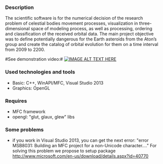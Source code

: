 ### Description ###
The scientific software is for the numerical decision of the research problem of celestial bodies movement processes, visualization in three-dimensional space of modeling process, as well as processing, ordering and classification of the received orbital data.
The main project objective was to define potentially dangerous for the Earth asteroids from the Aton’s group and create the catalog of orbital evolution for them on a time interval from 2009 to 2200.

#See demonstration video:#
 [![IMAGE ALT TEXT HERE](http://img.youtube.com/vi/3UbdscY4MOM/0.jpg)](http://www.youtube.com/watch?v=3UbdscY4MOM)
### Used technologies and tools ###
* Basic: C++, WinAPI/MFC, Visual Studio 2013
* Graphics: OpenGL

### Requires ###
* MFC framework
* opengl: "glut, glaux, glew" libs

### Some problems ###
- if you work in Visual Studio 2013, you can get the next error: "error MSB8031: Building an MFC project for a non-Unicode character...."
  For solving this problem we propose to setup package http://www.microsoft.com/en-us/download/details.aspx?id=40770